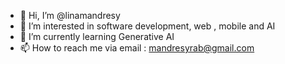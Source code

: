 - 👋 Hi, I’m @linamandresy
- 👀 I’m interested in software development, web , mobile and AI
- 🌱 I’m currently learning Generative AI
- 📫 How to reach me via email : mandresyrab@gmail.com

<!---
linamandresy/linamandresy is a ✨ special ✨ repository because its `README.md` (this file) appears on your GitHub profile.
You can click the Preview link to take a look at your changes.
--->
